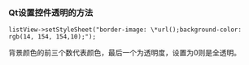 ### Qt设置控件透明的方法
```
listView->setStyleSheet("border-image: \*url();background-color: rgb(14, 154, 154,10);");
```
背景颜色的前三个数代表颜色，最后一个为透明度，设置为0则是全透明。